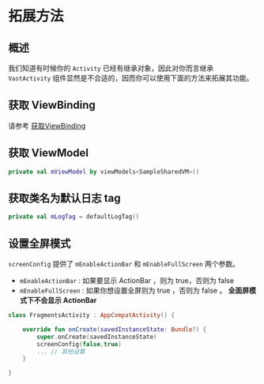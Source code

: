 # 拓展方法

## 概述

我们知道有时候你的 `Activity` 已经有继承对象，因此对你而言继承 `VastActivity` 组件显然是不合适的，因而你可以使用下面的方法来拓展其功能。

## 获取 ViewBinding

请参考 [获取ViewBinding](https://ave.entropy2020.cn/documents/VastTools/architecture-components/ui-layer-libraries/view-bind/Reflex/#viewbinding)

## 获取 ViewModel

```kotlin
private val mViewModel by viewModels<SampleSharedVM>()
```

## 获取类名为默认日志 tag

```kotlin
private val mLogTag = defaultLogTag()
```

## 设置全屏模式

`screenConfig` 提供了 `mEnableActionBar` 和 `mEnableFullScreen` 两个参数。

- `mEnableActionBar` : 如果要显示 ActionBar ，则为 true，否则为 false
- `mEnableFullScreen` : 如果你想设置全屏则为 true ，否则为 false 。 **全面屏模式下不会显示 ActionBar**

```kotlin
class FragmentsActivity : AppCompatActivity() {

    override fun onCreate(savedInstanceState: Bundle?) {
        super.onCreate(savedInstanceState)
        screenConfig(false,true)
        ... // 其他设置
    }

}
```